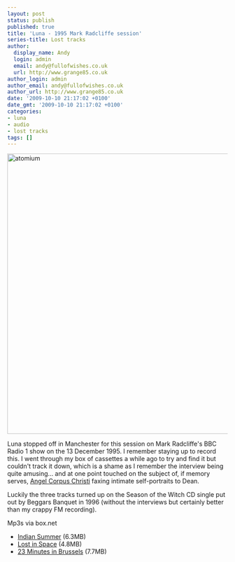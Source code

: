 ```yaml
---
layout: post
status: publish
published: true
title: 'Luna - 1995 Mark Radcliffe session'
series-title: Lost tracks 
author:
  display_name: Andy
  login: admin
  email: andy@fullofwishes.co.uk
  url: http://www.grange85.co.uk
author_login: admin
author_email: andy@fullofwishes.co.uk
author_url: http://www.grange85.co.uk
date: '2009-10-10 21:17:02 +0100'
date_gmt: '2009-10-10 21:17:02 +0100'
categories:
- luna
- audio
- lost tracks
tags: []
---
```

<p><a href="http://www.flickr.com/photos/andrea_campi/2417799135/" title="atomium by Andrea [bah! la realtà!], on Flickr"><img class="aligncenter" src="https://farm3.staticflickr.com/2138/2417799135_e2e42ce8e8_z.jpg" width="530" height="640" alt="atomium"></a>
<p>Luna stopped off in Manchester for this session on Mark Radcliffe's BBC Radio 1 show on the 13 December 1995. I remember staying up to record this. I went through my box of cassettes a while ago to try and find it but couldn't track it down, which is a shame as I remember the interview being quite amusing... and at one point touched on the subject of, if memory serves, <a href="http://angelcorpuschristi.blogspot.com/">Angel Corpus Christi</a> faxing intimate self-portraits to Dean.</p>
<p>Luckily the three tracks turned up on the Season of the Witch CD single put out by Beggars Banquet in 1996 (without the interviews but certainly better than my crappy FM recording).</p>
<p>Mp3s via box.net</p>
<ul>
<li><a href="http://www.box.net/shared/602xlo3732">Indian Summer</a> (6.3MB)</li>
<li><a href="http://www.box.net/shared/xpa8fgun1k">Lost in Space</a> (4.8MB)</li>
<li><a href="http://www.box.net/shared/obvpf2o7dn">23 Minutes in Brussels</a> (7.7MB)</li>
</ul>
